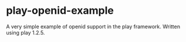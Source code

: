play-openid-example
===================

A very simple example of openid support in the play framework. Written using play 1.2.5.